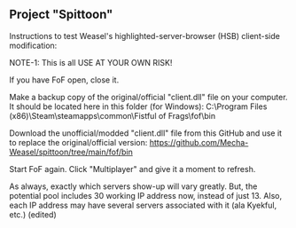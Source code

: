 Project "Spittoon"
------------------

Instructions to test Weasel's highlighted-server-browser (HSB) client-side modification:

NOTE-1: This is all USE AT YOUR OWN RISK!

If you have FoF open, close it.

Make a backup copy of the original/official "client.dll" file on your computer.
It should be located here in this folder (for Windows):
C:\Program Files (x86)\Steam\steamapps\common\Fistful of Frags\fof\bin

Download the unofficial/modded "client.dll" file from this GitHub and use it to replace the original/official version:
https://github.com/Mecha-Weasel/spittoon/tree/main/fof/bin

Start FoF again.
Click "Multiplayer" and give it a moment to refresh.

As always, exactly which servers show-up will vary greatly.
But, the potential pool includes 30 working IP address now, instead of just 13.
Also, each IP address may have several servers associated with it (ala Kyekful, etc.) (edited)
